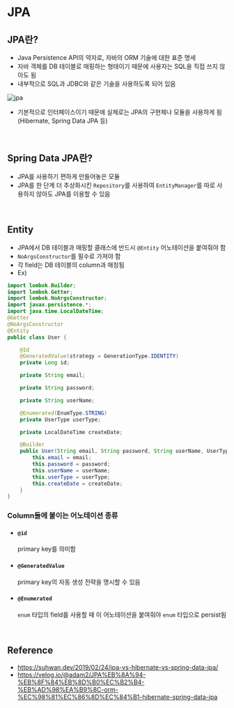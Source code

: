 # JPA

## JPA란?
* Java Persistence API의 약자로, 자바의 ORM 기술에 대한 표준 명세
* 자바 객체를 DB 테이블로 매핑하는 형태이기 때문에 사용자는 SQL을 직접 쓰지 않아도 됨
* 내부적으로 SQL과 JDBC와 같은 기술을 사용하도록 되어 있음

![jpa](https://media.vlpt.us/images/adam2/post/cde32cd8-b9c0-49c4-bf99-b58c0b0c2e18/Untitled%203.png)

* 기본적으로 인터페이스이기 때문에 실제로는 JPA의 구현체나 모듈을 사용하게 됨(Hibernate, Spring Data JPA 등)

<br>

## Spring Data JPA란?
* JPA를 사용하기 편하게 만들어놓은 모듈
* JPA를 한 단계 더 추상화시킨 `Repository`를 사용하여 `EntityManager`를 따로 사용하지 않아도 JPA를 이용할 수 있음

<br>

## Entity
* JPA에서 DB 테이블과 매핑할 클래스에 반드시 `@Entity` 어노테이션을 붙여줘야 함
* `NoArgsConstructor`를 필수로 가져야 함
* 각 field는 DB 테이블의 column과 매칭됨
* Ex)
```java
import lombok.Builder;
import lombok.Getter;
import lombok.NoArgsConstructor;
import javax.persistence.*;
import java.time.LocalDateTime;
@Getter
@NoArgsConstructor
@Entity
public class User {

    @Id
    @GeneratedValue(strategy = GenerationType.IDENTITY)
    private Long id;

    private String email;

    private String password;

    private String userName;

    @Enumerated(EnumType.STRING)
    private UserType userType;

    private LocalDateTime createDate;

    @Builder
    public User(String email, String password, String userName, UserType userType, LocalDateTime createDate) {
        this.email = email;
        this.password = password;
        this.userName = userName;
        this.userType = userType;
        this.createDate = createDate;
    }
}
```

### Column들에 붙이는 어노테이션 종류
* #### `@id`
  primary key를 의미함
* #### `@GeneratedValue`
  primary key의 자동 생성 전략을 명시할 수 있음
* #### `@Enumerated`
  `enum` 타입의 field를 사용할 때 이 어노테이션을 붙여줘야 `enum` 타입으로 persist됨

<br>

## Reference
* <https://suhwan.dev/2019/02/24/jpa-vs-hibernate-vs-spring-data-jpa/>
* <https://velog.io/@adam2/JPA%EB%8A%94-%EB%8F%84%EB%8D%B0%EC%B2%B4-%EB%AD%98%EA%B9%8C-orm-%EC%98%81%EC%86%8D%EC%84%B1-hibernate-spring-data-jpa>